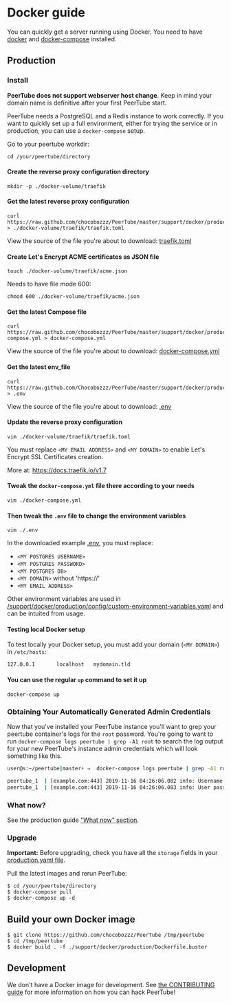 # Docker guide

You can quickly get a server running using Docker. You need to have
[docker](https://www.docker.com/community-edition) and
[docker-compose](https://docs.docker.com/compose/install/) installed.

## Production

### Install

**PeerTube does not support webserver host change**. Keep in mind your domain name is definitive after your first PeerTube start.

PeerTube needs a PostgreSQL and a Redis instance to work correctly. If you want
to quickly set up a full environment, either for trying the service or in
production, you can use a `docker-compose` setup.

Go to your peertube workdir:
```shell
cd /your/peertube/directory
```

#### Create the reverse proxy configuration directory

```shell
mkdir -p ./docker-volume/traefik
```

#### Get the latest reverse proxy configuration

```shell
curl https://raw.github.com/chocobozzz/PeerTube/master/support/docker/production/config/traefik.toml > ./docker-volume/traefik/traefik.toml
```

View the source of the file you're about to download: [traefik.toml](https://github.com/Chocobozzz/PeerTube/blob/develop/support/docker/production/config/traefik.toml)

#### Create Let's Encrypt ACME certificates as JSON file

```shell
touch ./docker-volume/traefik/acme.json
```
Needs to have file mode 600:
```shell
chmod 600 ./docker-volume/traefik/acme.json 
```

#### Get the latest Compose file

```shell
curl https://raw.github.com/chocobozzz/PeerTube/master/support/docker/production/docker-compose.yml > docker-compose.yml 
```

View the source of the file you're about to download: [docker-compose.yml](https://github.com/Chocobozzz/PeerTube/blob/develop/support/docker/production/docker-compose.yml)


#### Get the latest env_file

```shell
curl https://raw.github.com/Chocobozzz/PeerTube/master/support/docker/production/.env > .env
```

View the source of the file you're about to download: [.env](https://github.com/Chocobozzz/PeerTube/blob/develop/support/docker/production/.env)

#### Update the reverse proxy configuration

```shell
vim ./docker-volume/traefik/traefik.toml
```

You must replace `<MY EMAIL ADDRESS>` and `<MY DOMAIN>` to enable Let's Encrypt SSL Certificates creation.

More at: https://docs.traefik.io/v1.7

#### Tweak the `docker-compose.yml` file there according to your needs

```shell
vim ./docker-compose.yml
```

#### Then tweak the `.env` file to change the environment variables

```shell
vim ./.env
```
In the downloaded example [.env](https://github.com/Chocobozzz/PeerTube/blob/develop/support/docker/production/.env), you must replace:
- `<MY POSTGRES USERNAME>`
- `<MY POSTGRES PASSWORD>`
- `<MY POSTGRES DB>`
- `<MY DOMAIN>` without 'https://'
- `<MY EMAIL ADDRESS>`

Other environment variables are used in
[/support/docker/production/config/custom-environment-variables.yaml](https://github.com/Chocobozzz/PeerTube/blob/develop/support/docker/production/config/custom-environment-variables.yaml) and can be
intuited from usage.

#### Testing local Docker setup

To test locally your Docker setup, you must add your domain (`<MY DOMAIN>`) in `/etc/hosts`: 
```
127.0.0.1       localhost   mydomain.tld
```

#### You can use the regular `up` command to set it up

```shell
docker-compose up
```
### Obtaining Your Automatically Generated Admin Credentials
Now that you've installed your PeerTube instance you'll want to grep your peertube container's logs for the `root` password.
You're going to want to run `docker-compose logs peertube | grep -A1 root` to search the log output for your new PeerTube's instance admin credentials which will look something like this.
```BASH
user@s:~/peertube|master⚡ ⇒  docker-compose logs peertube | grep -A1 root

peertube_1  | [example.com:443] 2019-11-16 04:26:06.082 info: Username: root
peertube_1  | [example.com:443] 2019-11-16 04:26:06.083 info: User password: abcdefghijklmnop
```

### What now?

See the production guide ["What now" section](/support/doc/production.md#what-now). 

### Upgrade

**Important:** Before upgrading, check you have all the `storage` fields in your [production.yaml file](/support/docker/production/config/production.yaml). 

Pull the latest images and rerun PeerTube:

```shell
$ cd /your/peertube/directory
$ docker-compose pull
$ docker-compose up -d
```

## Build your own Docker image

```shell
$ git clone https://github.com/chocobozzz/PeerTube /tmp/peertube
$ cd /tmp/peertube
$ docker build . -f ./support/docker/production/Dockerfile.buster
```

## Development

We don't have a Docker image for development. See [the CONTRIBUTING guide](https://github.com/Chocobozzz/PeerTube/blob/develop/.github/CONTRIBUTING.md#develop)
for more information on how you can hack PeerTube!
